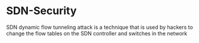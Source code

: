 # SDN-Security
SDN dynamic flow tunneling attack is a technique that is used by hackers to change the flow tables on the SDN controller and switches in the network
